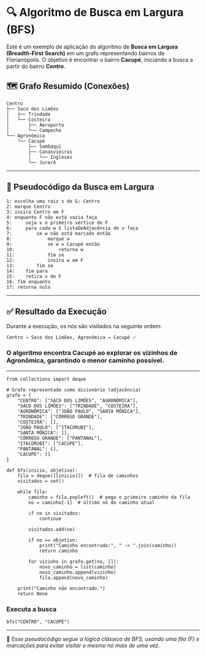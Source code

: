 
# 🔍 Algoritmo de Busca em Largura (BFS)

Este é um exemplo de aplicação do algoritmo de **Busca em Largura (Breadth-First Search)** em um grafo representando bairros de Florianópolis. O objetivo é encontrar o bairro **Cacupé**, iniciando a busca a partir do bairro **Centro**.


## 🗺️ Grafo Resumido (Conexões)

```
Centro
├── Saco dos Limões
│   ├── Trindade
│   └── Costeira
│       ├── Aeroporto
│       └── Campeche
└── Agronômica
    └── Cacupé
        ├── Sambaqui
        ├── Canasvieiras
        │   └── Ingleses
        └── Jurerê
```

---

## 🔁 Pseudocódigo da Busca em Largura

```plaintext
1: escolha uma raiz s de G: Centro
2: marque Centro
3: insira Centro em F
4: enquanto F não está vazia faça
5:     seja v o primeiro vértice de F
6:     para cada w ∈ listaDeAdjacência de v faça
7:         se w não está marcado então
8:             marque w
9:             se w = Cacupé então
10:                retorna w
11:            fim se
12:            insira w em F
13:        fim se
14:    fim para
15:    retira v de F
16: fim enquanto
17: retorna nulo
```

---

## ✅ Resultado da Execução

Durante a execução, os nós são visitados na seguinte ordem:

```
Centro → Saco dos Limões, Agronômica → Cacupé ✅
```

### O algoritmo encontra **Cacupé** ao explorar os vizinhos de **Agronômica**, garantindo o menor caminho possível.
---

    from collections import deque
    
    # Grafo representado como dicionário (adjacência)
    grafo = {
        "CENTRO": ["SACO DOS LIMÕES", "AGRONÔMICA"],
        "SACO DOS LIMÕES": ["TRINDADE", "COSTEIRA"],
        "AGRONÔMICA": ["JOÃO PAULO", "SANTA MÔNICA"],
        "TRINDADE": ["CÓRREGO GRANDE"],
        "COSTEIRA": [],
        "JOÃO PAULO": ["ITACORUBI"],
        "SANTA MÔNICA": [],
        "CÓRREGO GRANDE": ["PANTANAL"],
        "ITACORUBI": ["CACUPÉ"],
        "PANTANAL": [],
        "CACUPÉ": []
    }
    
    def bfs(inicio, objetivo):
        fila = deque([[inicio]])  # fila de caminhos
        visitados = set()
    
        while fila:
            caminho = fila.popleft()  # pega o primeiro caminho da fila
            no = caminho[-1]  # último nó do caminho atual
    
            if no in visitados:
                continue
    
            visitados.add(no)
    
            if no == objetivo:
                print("Caminho encontrado:", " -> ".join(caminho))
                return caminho
    
            for vizinho in grafo.get(no, []):
                novo_caminho = list(caminho)
                novo_caminho.append(vizinho)
                fila.append(novo_caminho)
    
        print("Caminho não encontrado.")
        return None

### Executa a busca
    bfs("CENTRO", "CACUPÉ")

---

📌 *Esse pseudocódigo segue a lógica clássica de BFS, usando uma fila (F) e marcações para evitar visitar o mesmo nó mais de uma vez.*
```
